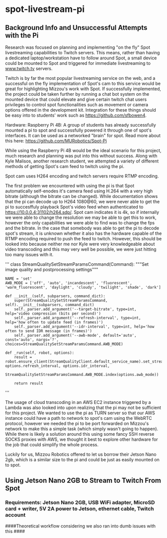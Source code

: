 # spot-livestream-pi

## Background Info and Unsuccessful Attempts with the Pi ##

Research was focused on planning and implementing "on the fly" Spot livestreaming capabilities to Twitch servers. This means, rather than having a dedicated laptop/workstation have to follow around Spot, a small device could be mounted to Spot and triggered for immediate livestreaming to www.twitch.tv servers.

Twitch is by far the most popular livestreaming service on the web, and a successful on the fly implementation of Spot's cam to this service would be great for highlighting Mizzou's work with Spot. If successfully implemented, the project could be taken further by running a chat bot system on the mounted device that could elevate and give certain twitch chat users privileges to control spot functionalities such as movement or camera options offered in the development kit. Integration for these things should be easy into to students' work such as https://github.com/sfbowen4.

Hardware: 
Raspberry Pi 4B:
A group of students has already successfully mounted a pi to spot and successfully powered it through one of spot's interfaces. It can be used as a networked "brain" for spot. Read more about this here: https://github.com/MURobotics/Spot-Pi

While using the Raspberry Pi 4B would be the ideal scenario for this project, much research and planning was put into this without success. Along with Kyle Malisos, another research student, we attempted a variety of different methods of getting Spot's cam feed to twitch using the pi.

Spot cam uses H264 encoding and twitch servers require RTMP encoding.

The first problem we encountered with using the pi is that Spot automatically self-enodes it's camera feed using H.264 with a very high bitrate (although the bitrate can be changed). While documentation shows that the pi can decode up to H264 1080@60, we were never able to get the pi to succesffuly playback Spot's video feed when authenticated to https://10.0.0.4:31102/h264.sdp/. Spot cam indicates it is 4k, so if internally we were able to change the resolution we may be able to get this to work, however the only capabilities we were able to find was to change the fps and the bitrate. In the case that somebody was able to get the pi to decode spot's stream, it is unknown whether it also has the hardware capable of the RTMP encoding required to push the feed to twitch. However, this should be looked into because neither me nor Kyle were very knowledgeable about video transcoding and this may very well be possible, we were just hitting too many issues with it.

'''
class StreamQualitySetStreamParamsCommand(Command):
    """Set image quality and postprocessing settings"""

    NAME = 'set'
    AWB_MODE = ['off', 'auto', 'incandescent', 'fluorescent', 'warm_fluorescent', 'daylight', 'cloudy', 'twilight', 'shade', 'dark']

    def __init__(self, subparsers, command_dict):
        super(StreamQualitySetStreamParamsCommand, self).__init__(subparsers, command_dict)
        self._parser.add_argument('--target-bitrate', type=int, help='video compression (bits per second)')
        self._parser.add_argument('--refresh-interval', type=int, help='how often to update feed (in frames)')
        self._parser.add_argument('--idr-interval', type=int, help='how often to send IDR message (in frames)')
        self._parser.add_argument('--awb-mode', default='auto', const='auto', nargs='?', choices=StreamQualitySetStreamParamsCommand.AWB_MODE)

    def _run(self, robot, options):
        result = robot.ensure_client(StreamQualityClient.default_service_name).set_stream_params(options.target_bitrate, options.refresh_interval, options.idr_interval,
                                                                                                 StreamQualitySetStreamParamsCommand.AWB_MODE.index(options.awb_mode))

        return result
'''

The usage of cloud transcoding in an AWS EC2 instance triggered by a Lambda was also looked into upon realizing that the pi may not be sufficient for this project. 
We wanted to use the pi as TURN server so that our AWS instance could have a path to network to spot's cam using the WebRTC protocol, however we needed the pi to be port forwarded on Mizzou's network to make this a simple task (which simply wasn't going to happen). While there is likely a solution around this using some fancy SSH reverse SOCKS proxies with AWS, we thought it best to explore other hardware for the job that could simplify the whole process.

Luckily for us, Mizzou Robotics offered to let us borrow their Jetson Nano 2gb, which is a similar size to the pi and could be just as easily mounted on to spot.

## Using Jetson Nano 2GB to Stream to Twitch From Spot ##
### Requirements: Jetson Nano 2GB, USB WiFi adapter, MicroSD card + writer, 5V 2A power to Jetson, ethernet cable, Twitch account ###

####Theoretical workflow considering we also ran into dumb issues with this ####




